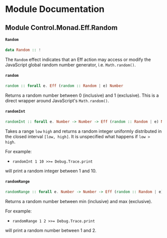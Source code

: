 # Module Documentation

## Module Control.Monad.Eff.Random

#### `Random`

``` purescript
data Random :: !
```

The `Random` effect indicates that an Eff action may access or modify the
JavaScript global random number generator, i.e. `Math.random()`.

#### `random`

``` purescript
random :: forall e. Eff (random :: Random | e) Number
```

Returns a random number between 0 (inclusive) and 1 (exclusive). This is
a direct wrapper around JavaScript's `Math.random()`.

#### `randomInt`

``` purescript
randomInt :: forall e. Number -> Number -> Eff (random :: Random | e) Number
```

Takes a range `low` `high` and returns a random integer uniformly
distributed in the closed interval `[low, high]`. It is unspecified what
happens if `low > high`.

For example:

* `randomInt 1 10 >>= Debug.Trace.print`

will print a random integer between 1 and 10.

#### `randomRange`

``` purescript
randomRange :: forall e. Number -> Number -> Eff (random :: Random | e) Number
```

Returns a random number between min (inclusive) and max (exclusive).

For example:

* `randomRange 1 2 >>= Debug.Trace.print`

will print a random number between 1 and 2.